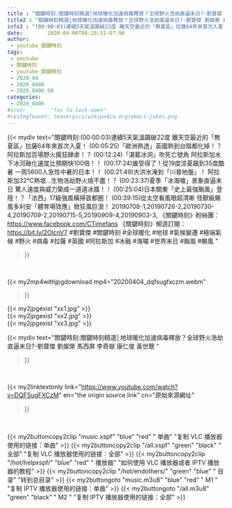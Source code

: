 ```yaml
---
title : "關鍵時刻:關鍵時刻精選│地球暖化加速病毒釋放？全球野火浩劫直逼末日?-劉寶傑 劉燦榮 馬西屏 李奇嶽 康仁俊 黃世聰 "
title2 : "關鍵時刻精選│地球暖化加速病毒釋放？全球野火浩劫直逼末日?-劉寶傑 劉燦榮 馬西屏 李奇嶽 康仁俊 黃世聰 "
info2 : "(00:00:03)連續5天氣溫飆破22度 離天空最近的「無夏區」拉薩64年來首次入夏！ (00:05:25)「歐洲熟透」英國熱到台階都化掉！？阿拉斯加百場野火瘋狂肆虐！？ (00:12:24)「湛藍冰洞」吹死亡號角 阿拉斯加水下冰河融化速度比預期快100倍！！ (00:17:24)誰受得了！從19度涼夏飆到35度酷暑 一周5600人急性中暑的日本！！ (00:21:49)大洪水淹到「川普地盤」！ 阿拉斯加32℃熱壞…生物浩劫野火燒不盡！？ (00:23:37)夏季「冰海嘯」景象直逼末日 驚人速度與威力築成一道道冰牆！！ (00:25:04)日本關東「史上最強颱風」登陸！？「法西」17級強風橫掃首都圈！ (00:39:15)從太空看風眼超清晰 怪獸級颶風多利安「體育場效應」掀狂風巨浪！  20190708-1,20190726-2,20190730-4,20190709-2,20190715-5,20190909-4,20190903-3,  《關鍵時刻》粉絲團：https://www.facebook.com/CTimefans 《關鍵時刻》頻道訂閱：https://bit.ly/2OlcnV7  #劉寶傑 #關鍵時刻 #全球暖化 #地球 #氣候變遷 #極端氣候 #野火 #病毒 #拉薩 #英國 #阿拉斯加 #冰融 #海嘯 #世界末日 #颱風 #颶風 "
date:        2020-04-06T08:28:31-07:00
author:
 - youtube_關鍵時刻
tags:
 - youtube
 - 關鍵時刻
 - youtube_關鍵時刻
 - 2020_04
 - 2020_0406
 - 2020_0406_08
categories:
 - 2020_0406
#icon:        "fas fa-lock-open"
#resImgTeaser: teaserpics/wikipedia.org/emacs-jokes.png
---
```


{{< mydiv text="關鍵時刻:(00:00:03)連續5天氣溫飆破22度 離天空最近的「無夏區」拉薩64年來首次入夏！ (00:05:25)「歐洲熟透」英國熱到台階都化掉！？阿拉斯加百場野火瘋狂肆虐！？ (00:12:24)「湛藍冰洞」吹死亡號角 阿拉斯加水下冰河融化速度比預期快100倍！！ (00:17:24)誰受得了！從19度涼夏飆到35度酷暑 一周5600人急性中暑的日本！！ (00:21:49)大洪水淹到「川普地盤」！ 阿拉斯加32℃熱壞…生物浩劫野火燒不盡！？ (00:23:37)夏季「冰海嘯」景象直逼末日 驚人速度與威力築成一道道冰牆！！ (00:25:04)日本關東「史上最強颱風」登陸！？「法西」17級強風橫掃首都圈！ (00:39:15)從太空看風眼超清晰 怪獸級颶風多利安「體育場效應」掀狂風巨浪！  20190708-1,20190726-2,20190730-4,20190709-2,20190715-5,20190909-4,20190903-3,  《關鍵時刻》粉絲團：https://www.facebook.com/CTimefans 《關鍵時刻》頻道訂閱：https://bit.ly/2OlcnV7  #劉寶傑 #關鍵時刻 #全球暖化 #地球 #氣候變遷 #極端氣候 #野火 #病毒 #拉薩 #英國 #阿拉斯加 #冰融 #海嘯 #世界末日 #颱風 #颶風 "
>}}
<br>


{{< my2mp4withjpgdownload mp4="20200404_dqfsugfxczm.webm"
>}}

{{< my2jpgexist "xx1.jpg" >}}<br>
{{< my2jpgexist "xx2.jpg" >}}<br>
{{< my2jpgexist "xx3.jpg" >}}<br>



{{< mydiv text="關鍵時刻:關鍵時刻精選│地球暖化加速病毒釋放？全球野火浩劫直逼末日?-劉寶傑 劉燦榮 馬西屏 李奇嶽 康仁俊 黃世聰 "
>}}
<br>

{{< my2linktextonly link="https://www.youtube.com/watch?v=DQFSugFXCzM"
en="the origin source link" cn="原始來源網址"
>}}


<br>

{{< my2buttoncopy2clip "music.xspf"        "blue"   "red"    " 单曲"  "复制 VLC 播放器使用的链接：单曲" >}} {{< my2buttoncopy2clip "/all.xspf"         "green"  "black"  " 全部"  "复制 VLC 播放器使用的链接：全部" >}} {{< my2buttoncopy2clip "/hot/helpxspf/"    "blue"   "red"    " 播放器" "如何使用 VLC 播放器或者 IPTV 播放器的教程" >}} {{< my2buttoncopy2clip "/hot/endothers/"   "green"  "blue"   " 目录" "转到总目录" >}} {{< my2buttongoto      "music.m3u8"        "blue"   "red"    " M1 "    "复制 IPTV 播放器使用的链接：单曲" >}} {{< my2buttongoto      "/all.m3u8"         "green"  "black"  " M2 "    "复制 IPTV 播放器使用的链接：全部" >}} 
